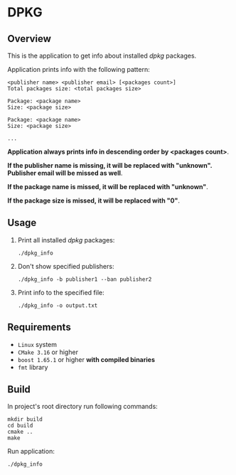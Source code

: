 # DPKG

## Overview

This is the application to get info about installed _dpkg_ packages. 

Application prints info with the following pattern:

```
<publisher name> <publisher email> [<packages count>]
Total packages size: <total packages size>

Package: <package name>
Size: <package size>

Package: <package name>
Size: <package size>

...
```

**Application always prints info in descending order by \<packages count\>**.

**If the publisher name is missing, it will be replaced with "unknown". Publisher email will be missed as well**.

**If the package name is missed, it will be replaced with "unknown"**.

**If the package size is missed, it will be replaced with "0"**.

## Usage

1. Print all installed _dpkg_ packages:

    ```shell
    ./dpkg_info
    ```
   
2. Don't show specified publishers:
    ```shell
    ./dpkg_info -b publisher1 --ban publisher2
    ```
   
3. Print info to the specified file:
    ```shell
    ./dpkg_info -o output.txt
    ```

## Requirements

* `Linux` system
* `CMake 3.16` or higher
* `boost 1.65.1` or higher **with compiled binaries**
* `fmt` library

## Build

In project's root directory run following commands:

```shell
mkdir build
cd build
cmake ..
make
```

Run application:
```shell
./dpkg_info
```